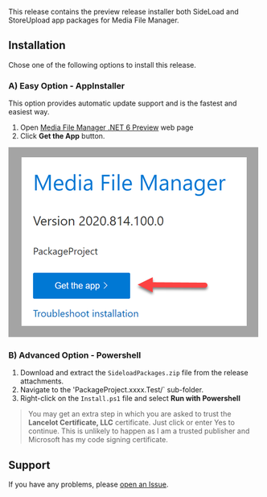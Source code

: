 This release contains the preview release installer both SideLoad and StoreUpload app packages for Media File Manager.

## Installation
Chose one of the following options to install this release.

### A) Easy Option - AppInstaller

This option provides automatic update support and is the fastest and easiest way.
 
1. Open [Media File Manager .NET 6 Preview](https://dvlup.blob.core.windows.net/general-app-files/Installers/MediaFileManager_Net60/index.html) web page
2. Click **Get the App** button.

![Screenshot of Get the App button](https://raw.githubusercontent.com/LanceMcCarthy/MediaFileManager/main/.images/SideLoadPageSS.png)

### B) Advanced Option - Powershell

1. Download and extract the `SideloadPackages.zip` file from the release attachments.
2. Navigate to the 'PackageProject.xxxx.Test/` sub-folder.
3. Right-click on the `Install.ps1` file and select **Run with Powershell**

> You may get an extra step in which you are asked to trust the **Lancelot Certificate, LLC** certificate. Just click or enter Yes to continue. This is unlikely to happen as I am a trusted publisher and Microsoft has my code signing certificate.

## Support

If you have any problems, please [open an Issue](https://github.com/LanceMcCarthy/MediaFileManager/issues).